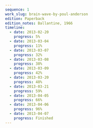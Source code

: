 ```yaml
---
sequence: 1
work_slug: brain-wave-by-poul-anderson
edition: Paperback
edition_notes: Ballantine, 1966
timeline:
  - date: 2013-02-20
    progress: 5%
  - date: 2013-03-04
    progress: 11%
  - date: 2013-03-07
    progress: 32%
  - date: 2013-03-08
    progress: 38%
  - date: 2013-03-09
    progress: 42%
  - date: 2013-03-20
    progress: 48%
  - date: 2013-03-21
    progress: 59%
  - date: 2013-04-05
    progress: 66%
  - date: 2013-04-06
    progress: 96%
  - date: 2013-04-07
    progress: Finished
---
```

